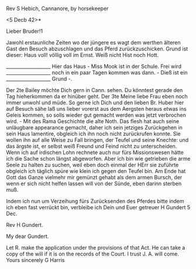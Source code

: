Rev S Hebich, Cannanore, by horsekeeper

 <5 Decb 42>*

Lieber Bruder!1

Jawohl erstaunliche Zeiten wo der jüngere es wagt dem werthen älteren Gast den Besuch abzuschlagen und das Pferd zurückzuschicken. Grund ist dieser: Haus voll! völlig voll im Ernst. Weiß nicht Hist noch Hott.

___________________ Hier das Haus - Miss Mook ist in der Schule. Frei wird ___________________ noch in ein paar Tagen kommen was dann. - Dieß ist ein ___________________ Grund -.

Der 2te Bailey möchte Dich gern in Cann. sehen. Du könntest gerade den Tag hieherkommen da er hinüber geht. Der 3te Meine liebe Frau eben noch immer unwohl und müde. So gerne ich Dich und den lieben Br. Huber hier auf Besuch sähe laß uns lieber vorerst aus dem Aergsten heraus etwas ins Geleis kommen, so solls wieder gut gemacht werden was jetzt verbrochen wird. - Mit des Rama Geschichte die alte Noth. Das flesh hat auch seine unläugbare appearance gemacht, daher ich sein jetziges Zurückgehen in sein Haus lamentire, obgleich ich ihn noch nicht zurückrufen konnte. Sie wollen ihn auf alle Weise zu Fall bringen, der Teufel und seine Knechte: und das ärgste ist, er selbst weiß Freund und Feind nicht zu unterscheiden. Wenn ich auf irdischen Lohn rechnete auch nur fürs Missionswesen hätte ich die Sache schon längst abgeworfen. Aber ich bin wie getrieben die arme Seele zu halten zu suchen, weil eben doch einmal der HErr sie zuführte obgleich ich täglich spüre wie klein ich gegen den Teufel bin. Am Ende hat Gott das Ganze vielmehr mir gemünzt gehabt als dem armen Bursch, der wenn er sich nicht helfen lassen will von der Sünde, eben darinn sterben muß.

Indem ich nun um Verzeihung fürs Zurücksenden des Pferdes bitte indem ich eben fast verrückt bin, verbleibe ich Dein und Euer
 getreuer
 H Gundert
5 Dec.



Rev H Gundert.

My dear Gundert.

Let R. make the application under the provisions of that Act. He can take a copy of the will if it is on the records of the Court.
I trust J. A. will come.
 Yours sincerely
 G Harris

